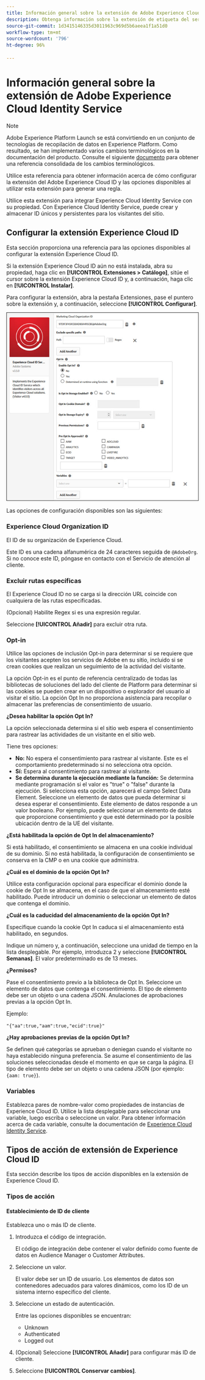 ```yaml
---
title: Información general sobre la extensión de Adobe Experience Cloud Identity Service
description: Obtenga información sobre la extensión de etiqueta del servicio de identidad de Adobe Experience Cloud en Adobe Experience Platform.
source-git-commit: 1d3415146335d3011963c969d5b6aeea1f1a51d0
workflow-type: tm+mt
source-wordcount: '796'
ht-degree: 96%

---
```


# Información general sobre la extensión de Adobe Experience Cloud Identity Service

>[!NOTE]
>
>Adobe Experience Platform Launch se está convirtiendo en un conjunto de tecnologías de recopilación de datos en Experience Platform. Como resultado, se han implementado varios cambios terminológicos en la documentación del producto. Consulte el siguiente [documento](../../../term-updates.md) para obtener una referencia consolidada de los cambios terminológicos.

Utilice esta referencia para obtener información acerca de cómo configurar la extensión del Adobe Experience Cloud ID y las opciones disponibles al utilizar esta extensión para generar una regla.

Utilice esta extensión para integrar Experience Cloud Identity Service con su propiedad. Con Experience Cloud Identity Service, puede crear y almacenar ID únicos y persistentes para los visitantes del sitio.

## Configurar la extensión Experience Cloud ID

Esta sección proporciona una referencia para las opciones disponibles al configurar la extensión Experience Cloud ID.

Si la extensión Experience Cloud ID aún no está instalada, abra su propiedad, haga clic en **[!UICONTROL Extensiones > Catálogo]**, sitúe el cursor sobre la extensión Experience Cloud ID y, a continuación, haga clic en **[!UICONTROL Instalar]**.

Para configurar la extensión, abra la pestaña Extensiones, pase el puntero sobre la extensión y, a continuación, seleccione **[!UICONTROL Configurar]**.

![](../../../images/optin.jpg)

Las opciones de configuración disponibles son las siguientes:

### Experience Cloud Organization ID

El ID de su organización de Experience Cloud.

Este ID es una cadena alfanumérica de 24 caracteres seguida de `@AdobeOrg`. Si no conoce este ID, póngase en contacto con el Servicio de atención al cliente.

### Excluir rutas específicas

El Experience Cloud ID no se carga si la dirección URL coincide con cualquiera de las rutas especificadas.

(Opcional) Habilite Regex si es una expresión regular.

Seleccione **[!UICONTROL Añadir]** para excluir otra ruta.

### Opt-in

Utilice las opciones de inclusión Opt-in para determinar si se requiere que los visitantes acepten los servicios de Adobe en su sitio, incluido si se crean cookies que realizan un seguimiento de la actividad del visitante.

La opción Opt-in es el punto de referencia centralizado de todas las bibliotecas de soluciones del lado del cliente de Platform para determinar si las cookies se pueden crear en un dispositivo o explorador del usuario al visitar el sitio. La opción Opt In no proporciona asistencia para recopilar o almacenar las preferencias de consentimiento de usuario.

**¿Desea habilitar la opción Opt In?**

La opción seleccionada determina si el sitio web espera el consentimiento para rastrear las actividades de un visitante en el sitio web.

Tiene tres opciones:

* **No:** No espera el consentimiento para rastrear al visitante. Este es el comportamiento predeterminado si no selecciona otra opción.
* **Sí:** Espera al consentimiento para rastrear al visitante.
* **Se determina durante la ejecución mediante la función:** Se determina mediante programación si el valor es &quot;true&quot; o &quot;false&quot; durante la ejecución. Si selecciona esta opción, aparecerá el campo Select Data Element. Seleccione un elemento de datos que pueda determinar si desea esperar el consentimiento. Este elemento de datos responde a un valor booleano. Por ejemplo, puede seleccionar un elemento de datos que proporcione consentimiento y que esté determinado por la posible ubicación dentro de la UE del visitante.

**¿Está habilitada la opción de Opt In del almacenamiento?**

Si está habilitado, el consentimiento se almacena en una cookie individual de su dominio. Si no está habilitada, la configuración de consentimiento se conserva en la CMP o en una cookie que administra.

**¿Cuál es el dominio de la opción Opt In?**

Utilice esta configuración opcional para especificar el dominio donde la cookie de Opt In se almacena, en el caso de que el almacenamiento esté habilitado. Puede introducir un dominio o seleccionar un elemento de datos que contenga el dominio.

**¿Cuál es la caducidad del almacenamiento de la opción Opt In?**

Especifique cuando la cookie Opt In caduca si el almacenamiento está habilitado, en segundos.

Indique un número y, a continuación, seleccione una unidad de tiempo en la lista desplegable. Por ejemplo, introduzca 2 y seleccione **[!UICONTROL Semanas]**. El valor predeterminado es de 13 meses.

**¿Permisos?**

Pase el consentimiento previo a la biblioteca de Opt In. Seleccione un elemento de datos que contenga el consentimiento. El tipo de elemento debe ser un objeto o una cadena JSON. Anulaciones de aprobaciones previas a la opción Opt In.

Ejemplo:

`"{"aa":true,"aam":true,"ecid":true}"`

**¿Hay aprobaciones previas de la opción Opt In?**

Se definen qué categorías se aprueban o deniegan cuando el visitante no haya establecido ninguna preferencia. Se asume el consentimiento de las soluciones seleccionadas desde el momento en que se carga la página. El tipo de elemento debe ser un objeto o una cadena JSON (por ejemplo: `{aam: true}`).

### Variables

Establezca pares de nombre-valor como propiedades de instancias de Experience Cloud ID. Utilice la lista desplegable para seleccionar una variable, luego escriba o seleccione un valor. Para obtener información acerca de cada variable, consulte la documentación de [Experience Cloud Identity Service](https://experiencecloud.adobe.com/resources/help/es_ES/mcvid/mcvid-overview.html).

## Tipos de acción de extensión de Experience Cloud ID

Esta sección describe los tipos de acción disponibles en la extensión de Experience Cloud ID.

### Tipos de acción

#### Establecimiento de ID de cliente

Establezca uno o más ID de cliente.

1. Introduzca el código de integración.

   El código de integración debe contener el valor definido como fuente de datos en Audience Manager o Customer Attributes.

1. Seleccione un valor.

   El valor debe ser un ID de usuario. Los elementos de datos son contenedores adecuados para valores dinámicos, como los ID de un sistema interno específico del cliente.

1. Seleccione un estado de autenticación.

   Entre las opciones disponibles se encuentran:

   * Unknown
   * Authenticated
   * Logged out

1. (Opcional) Seleccione **[!UICONTROL Añadir]** para configurar más ID de cliente.
1. Seleccione **[!UICONTROL Conservar cambios]**.
